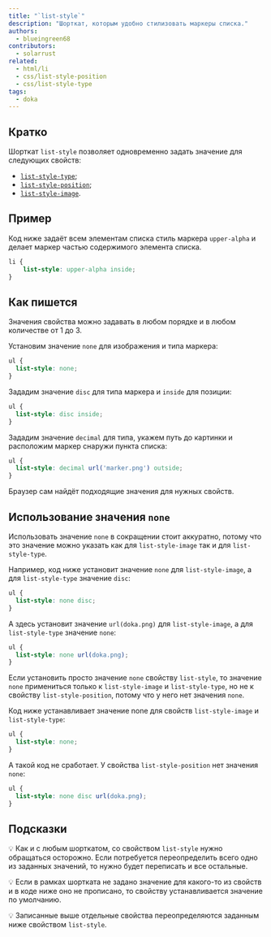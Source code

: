 ```yaml
---
title: "`list-style`"
description: "Шорткат, которым удобно стилизовать маркеры списка."
authors:
  - blueingreen68
contributors:
  - solarrust
related:
  - html/li
  - css/list-style-position
  - css/list-style-type
tags:
  - doka
---
```


## Кратко

Шорткат `list-style` позволяет одновременно задать значение для следующих свойств:

- [`list-style-type`](/css/list-style-type/);
- [`list-style-position`](/css/list-style-position/);
- [`list-style-image`](/css/list-style-image/).

## Пример

Код ниже задаёт всем элементам списка стиль маркера `upper-alpha` и делает маркер частью содержимого элемента списка.

```css
li {
    list-style: upper-alpha inside;
}
```

## Как пишется

Значения свойства можно задавать в любом порядке и в любом количестве от 1 до 3.

Установим значение `none` для изображения и типа маркера:

```css
ul {
  list-style: none;
}
```

Зададим значение `disc` для типа маркера и `inside` для позиции:

```css
ul {
  list-style: disc inside;
}
```

Зададим значение `decimal` для типа, укажем путь до картинки и расположим маркер снаружи пункта списка:

```css
ul {
  list-style: decimal url('marker.png') outside;
}
```


Браузер сам найдёт подходящие значения для нужных свойств.

## Использование значения `none`

Использовать значение `none` в сокращении стоит аккуратно, потому что это значение можно указать как для `list-style-image` так и для `list-style-type`.

Например, код ниже установит значение `none` для `list-style-image`, а для `list-style-type` значение `disc`:

```css
ul {
  list-style: none disc;
}
```

А здесь установит значение `url(doka.png)` для `list-style-image`, а для `list-style-type` значение `none`:

```css
ul {
  list-style: none url(doka.png);
}
```

Если установить просто значение `none` свойству `list-style`, то значение `none` примениться только к `list-style-image` и `list-style-type`, но не к свойству `list-style-position`, потому что у него нет значения `none`.

Код ниже устанавливает значение none для свойств `list-style-image` и `list-style-type`:

```css
ul {
  list-style: none;
}
```

А такой код не сработает. У свойства `list-style-position` нет значения `none`:

```css
ul {
  list-style: none disc url(doka.png);
}
```

## Подсказки

💡 Как и с любым шорткатом, со свойством `list-style` нужно обращаться осторожно. Если потребуется переопределить всего одно из заданных значений, то нужно будет переписать и все остальные.

💡 Если в рамках шортката не задано значение для какого-то из свойств и в коде ниже оно не прописано, то свойству устанавливается значение по умолчанию.

💡 Записанные выше отдельные свойства переопределяются заданным ниже свойством `list-style`.
